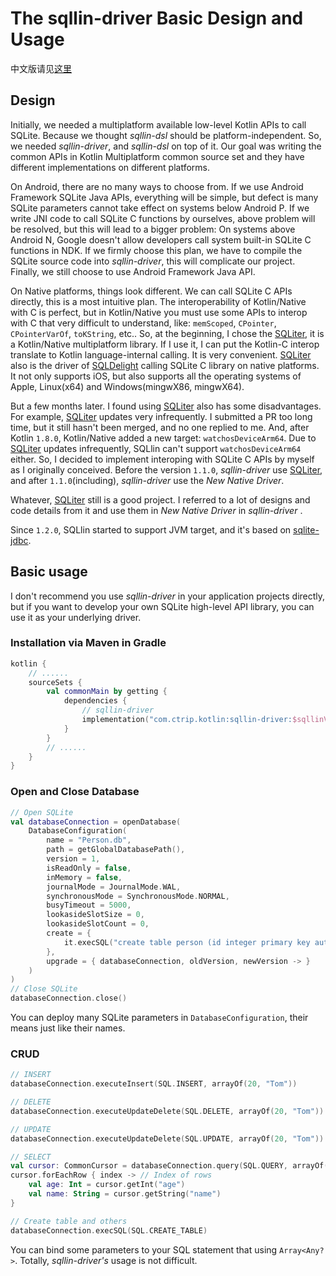 # The sqllin-driver Basic Design and Usage

中文版请见[这里](README_CN.md)

## Design

Initially, we needed a multiplatform available low-level Kotlin APIs to call SQLite. Because we thought _sqllin-dsl_
should be platform-independent. So, we needed _sqllin-driver_, and _sqllin-dsl_ on top of it. Our goal was
writing the common APIs in Kotlin Multiplatform common source set and they have different implementations on
different platforms.

On Android, there are no many ways to choose from. If we use Android Framework SQLite Java APIs, everything will be simple,
but defect is many SQLite parameters cannot take effect on systems below Android P. If we write JNI code
to call SQLite C functions by ourselves, above problem will be resolved, but this will lead to a bigger problem:
On systems above Android N, Google doesn't allow developers call system built-in SQLite C functions in NDK. If
we firmly choose this plan, we have to compile the SQLite source code into _sqllin-driver_, this will complicate
our project. Finally, we still choose to use Android Framework Java API.

On Native platforms, things look different. We can call SQLite C APIs directly, this is a most intuitive plan.
The interoperability of Kotlin/Native with C is perfect, but in Kotlin/Native you must use some APIs to interop with C
that very difficult to understand, like: `memScoped`, `CPointer`, `CPointerVarOf`, `toKString`, etc..
So, at the beginning, I chose the [SQLiter](https://github.com/touchlab/SQLiter), it is a Kotlin/Native multiplatform
library. If I use it, I can put the Kotlin-C interop translate to Kotlin language-internal calling. It is very
convenient. [SQLiter](https://github.com/touchlab/SQLiter) also is the driver of [SQLDelight](https://github.com/cashapp/sqldelight) calling SQLite C library on native platforms. It not only
supports iOS, but also supports all the operating systems of Apple, Linux(x64) and Windows(mingwX86, mingwX64).

But a few months later. I found using [SQLiter](https://github.com/touchlab/SQLiter) also has some disadvantages. For
example, [SQLiter](https://github.com/touchlab/SQLiter) updates very infrequently. I submitted a PR too long time, but
it still hasn't been merged, and no one replied to me. And, after Kotlin `1.8.0`, Kotlin/Native added a new target:
`watchosDeviceArm64`. Due to [SQLiter](https://github.com/touchlab/SQLiter) updates infrequently, SQLlin can't support
`watchosDeviceArm64` either. So, I decided to implement interoping with SQLite C APIs by myself as I originally conceived.
Before the version `1.1.0`, _sqllin-driver_ use [SQLiter](https://github.com/touchlab/SQLiter), and after `1.1.0`(including),
_sqllin-driver_ use the _New Native Driver_.

Whatever, [SQLiter](https://github.com/touchlab/SQLiter) still is a good project. I referred to a lot of designs and code
details from it and use them in _New Native Driver_ in _sqllin-driver_ .

Since `1.2.0`, SQLlin started to support JVM target, and it's based on [sqlite-jdbc](https://github.com/xerial/sqlite-jdbc).

## Basic usage

I don't recommend you use _sqllin-driver_ in your application projects directly, but if you want to develop your own SQLite
high-level API library, you can use it as your underlying driver.

### Installation via Maven in Gradle

```kotlin
kotlin {
    // ......
    sourceSets {
        val commonMain by getting {
            dependencies {
                // sqllin-driver
                implementation("com.ctrip.kotlin:sqllin-driver:$sqllinVersion")
            }
        }
        // ......
    }
}
```

### Open and Close Database

```kotlin
// Open SQLite
val databaseConnection = openDatabase(
    DatabaseConfiguration(
        name = "Person.db",
        path = getGlobalDatabasePath(),
        version = 1,
        isReadOnly = false,
        inMemory = false,
        journalMode = JournalMode.WAL,
        synchronousMode = SynchronousMode.NORMAL,
        busyTimeout = 5000,
        lookasideSlotSize = 0,
        lookasideSlotCount = 0,
        create = {
            it.execSQL("create table person (id integer primary key autoincrement, name text, age integer)")
        },
        upgrade = { databaseConnection, oldVersion, newVersion -> }
    )
)
// Close SQLite
databaseConnection.close()
```

You can deploy many SQLite parameters in `DatabaseConfiguration`, their means just like their names.

### CRUD

```kotlin
// INSERT
databaseConnection.executeInsert(SQL.INSERT, arrayOf(20, "Tom"))

// DELETE
databaseConnection.executeUpdateDelete(SQL.DELETE, arrayOf(20, "Tom"))

// UPDATE
databaseConnection.executeUpdateDelete(SQL.UPDATE, arrayOf(20, "Tom"))

// SELECT
val cursor: CommonCursor = databaseConnection.query(SQL.QUERY, arrayOf(20, "Tom"))
cursor.forEachRow { index -> // Index of rows
    val age: Int = cursor.getInt("age")
    val name: String = cursor.getString("name")
}

// Create table and others
databaseConnection.execSQL(SQL.CREATE_TABLE)
```
You can bind some parameters to your SQL statement that using `Array<Any?>`. Totally, _sqllin-driver's_ usage is not difficult.